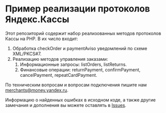 # Пример реализации протоколов  Яндекс.Кассы

Этот репозиторий содержит набор реализованных методов протоколов Кассы на PHP. 
В их число входит:

1. Обработка checkOrder и paymentAviso уведомлений по схеме XML/PKCS#7. 
2. Реализацию методов управления заказами:
   1. Информационные запросы: listOrders, listReturns.
   2. Финансовые операции: returnPayment, confirmPayment, cancelPayment, repeatCardPayment.

По техническим вопросам и вопросам подключения пишите нам [merchants@money.yandex.ru](mailto:merchants@money.yandex.ru).

Информацию о найденных ошибках в исходном коде, а также другие замечания и дополнения вы можете оставлять в [Issues](https://github.com/yandex-money/yandex-money-kassa-example/issues).